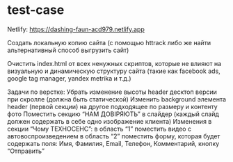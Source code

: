 # test-case

Netlify: https://dashing-faun-acd979.netlify.app


Создать локальную копию сайта (с помощью httrack либо же найти альтернативный способ выгрузить сайт)

Очистить index.html от всех ненужных скриптов, которые не влияют на визуальную и динамическую структуру сайта (такие как facebook ads, google tag manager, yandex metrika и т.д.)

Задачи по верстке:
Убрать изменение высоты header десктоп версии при скролле (должна быть статической)
Изменить background элемента header (первой секции) на другое подходящее по размеру и контенту фото
Поместить секцию “НАМ ДОВІРЯЮТЬ” в слайдер (каждый слайд должен содержать в себе одно изображение клиента)
Изменения в секции “Чому ТЕХНОСЕНС”:
в область “1” поместить видео с автовоспроизведением
в область “2” поместить форму, которая будет содержать поля: Имя, Фамилия, Email, Телефон, Комментарий, кнопку “Отправить”

